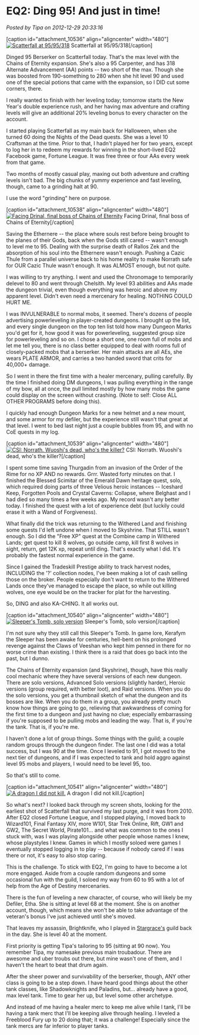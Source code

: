 # EQ2: Ding 95! And just in time!

*Posted by Tipa on 2012-12-29 20:33:16*

[caption id="attachment\_10536" align="aligncenter" width="480"][![](../../../uploads/2012/12/EverQuest2-2012-12-29-18-36-35-95-480x299.jpg "Scatterfall at 95/95/318")](../../../uploads/2012/12/EverQuest2-2012-12-29-18-36-35-95.jpg) Scatterfall at 95/95/318[/caption]

Dinged 95 Berserker on Scatterfall today. That's the max level with the Chains of Eternity expansion. She's also a 95 Carpenter, and has 318 Alternate Advancement (AA) points -- two short of the max. Though she was boosted from 190-something to 280 when she hit level 90 and used one of the special potions that came with the expansion, so I DID cut some corners, there.

I really wanted to finish with her leveling today; tomorrow starts the New Year's double experience rush, and her having max adventure and crafting levels will give an additional 20% leveling bonus to every character on the account.

I started playing Scatterfall as my main back for Halloween, when she turned 60 doing the Nights of the Dead quests. She was a level 10 Craftsman at the time. Prior to that, I hadn't played her for two years, except to log her in to redeem my rewards for winning in the short-lived EQ2 Facebook game, Fortune League. It was free three or four AAs every week from that game.

Two months of mostly casual play, maxing out both adventure and crafting levels isn't bad. The big chunks of yummy experience and fast leveling, though, came to a grinding halt at 90.

I use the word "grinding" here on purpose.

[caption id="attachment\_10538" align="aligncenter" width="480"][![](../../../uploads/2012/12/EverQuest2-2012-12-29-08-59-43-34-480x300.jpg "Facing Drinal, final boss of Chains of Eternity")](../../../uploads/2012/12/EverQuest2-2012-12-29-08-59-43-34.jpg) Facing Drinal, final boss of Chains of Eternity[/caption]

Saving the Ethernere -- the place where souls rest before being brought to the planes of their Gods, back when the Gods still cared -- wasn't enough to level me to 95. Dealing with the surprise death of Rallos Zek and the absorption of his soul into the Ethernere wasn't enough. Pushing a Cazic Thule from a parallel universe back to his home reality to make Norrath safe for OUR Cazic Thule wasn't enough. It was ALMOST enough, but not quite.

I was willing to try anything. I went and used the Chronomage to temporarily delevel to 80 and went through Chelsith. My level 93 abilities and AAs made the dungeon trivial, even though everything was heroic and above my apparent level. Didn't even need a mercenary for healing. NOTHING COULD HURT ME.

I was INVULNERABLE to normal mobs, it seemed. There's dozens of people advertising powerleveling in player-created dungeons. I brought up the list, and every single dungeon on the top ten list told how many Dungeon Marks you'd get for it, how good it was for powerleveling, suggested group size for powerleveling and so on. I chose a short one, one room full of mobs and let me tell you, there is no class better equipped to deal with rooms full of closely-packed mobs that a berserker. Her main attacks are all AEs, she wears PLATE ARMOR, and carries a two handed sword that crits for 40,000+ damage.

So I went in there the first time with a healer mercenary, pulling carefully. By the time I finished doing DM dungeons, I was pulling everything in the range of my bow, all at once, the pull limited mostly by how many mobs the game could display on the screen without crashing. (Note to self: Close ALL OTHER PROGRAMS before doing this).

I quickly had enough Dungeon Marks for a new helmet and a new mount, and some armor for my defiler, but the experience still wasn't that great at that level. I went to bed last night just a couple bubbles from 95, and with no CoE quests in my log.

[caption id="attachment\_10539" align="aligncenter" width="480"][![](../../../uploads/2012/12/EverQuest2-2012-12-29-10-45-24-34-480x299.jpg "CSI: Norrath. Wuoshi's dead, who's the killer?")](../../../uploads/2012/12/EverQuest2-2012-12-29-10-45-24-34.jpg) CSI: Norrath. Wuoshi's dead, who's the killer?[/caption]

I spent some time saving Thurgadin from an invasion of the Order of the Rime for no XP AND no rewards. Grrr. Wasted forty minutes on that. I finished the Blessed Scimitar of the Emerald Dawn heritage quest, solo, which required doing parts of three Velious heroic instances -- Iceshard Keep, Forgotten Pools and Crystal Caverns: Collapse, where Belghast and I had died so many times a few weeks ago. My record wasn't any better today. I finished the quest with a lot of experience debt (but luckily could erase it with a Wand of Forgiveness).

What finally did the trick was returning to the Withered Land and finishing some quests I'd left undone when I moved to Skyshrine. That STILL wasn't enough. So I did the "Free XP" quest at the Combine camp in Withered Lands; get quest to kill 8 wolves, go outside camp, kill first 8 wolves in sight, return, get 12K xp, repeat until ding. That's exactly what I did. It's probably the fastest normal experience in the game.

Since I gained the Tradeskill Prestige ability to track harvest nodes, INCLUDING the '?' collection nodes, I've been making a lot of cash selling those on the broker. People especially don't want to return to the Withered Lands once they've managed to escape the place, so while out killing wolves, one eye would be on the tracker for plat for the harvesting.

So, DING and also KA-CHING. It all works out.

[caption id="attachment\_10540" align="aligncenter" width="480"][![](../../../uploads/2012/12/EverQuest2-2012-12-25-23-23-07-51-480x299.jpg "Sleeper's Tomb, solo version")](../../../uploads/2012/12/EverQuest2-2012-12-25-23-23-07-51.jpg) Sleeper's Tomb, solo version[/caption]

I'm not sure why they still call this Sleeper's Tomb. In game lore, Kerafym the Sleeper has been awake for centuries, hell-bent on his prolonged revenge against the Claws of Veeshan who kept him penned in there for no worse crime than existing. I think there is a raid that does go back into the past, but I dunno.

The Chains of Eternity expansion (and Skyshrine), though, have this really cool mechanic where they have several versions of each new dungeon. There are solo versions, Advanced Solo versions (slightly harder), Heroic versions (group required, with better loot), and Raid versions. When you do the solo versions, you get a thumbnail sketch of what the dungeon and its bosses are like. When you do them in a group, you already pretty much know how things are going to go, relieving that awkwardness of coming for the first time to a dungeon and just having no clue; especially embarrassing if you're supposed to be pulling mobs and leading the way. That is, if you're the tank. That is, if you're me.

I haven't done a lot of group things. Some things with the guild; a couple random groups through the dungeon finder. The last one I did was a total success, but I was 90 at the time. Once I leveled to 91, I got moved to the next tier of dungeons, and if I was expected to tank and hold aggro against level 95 mobs and players, I would need to be level 95, too.

So that's still to come.

[caption id="attachment\_10541" align="aligncenter" width="480"][![](../../../uploads/2012/12/EverQuest2-2012-12-25-23-06-59-87-480x299.jpg "A dragon I did not kill.")](../../../uploads/2012/12/EverQuest2-2012-12-25-23-06-59-87.jpg) A dragon I did not kill.[/caption]

So what's next? I looked back through my screen shots, looking for the earliest shot of Scatterfall that survived my last purge, and it was from 2010. After EQ2 closed Fortune League, and I stopped playing, I moved back to Wizard101, Final Fantasy XIV, more W101, Star Trek Online, Rift, GW1 and GW2, The Secret World, Pirate101... and what was common to the ones I stuck with, was I was playing alongside other people whose names I knew, whose playstyles I knew. Games in which I mostly soloed were games I eventually stopped logging in to play -- because if nobody cared if I was there or not, it's easy to also stop caring.

This is the challenge. To stick with EQ2, I'm going to have to become a lot more engaged. Aside from a couple random dungeons and some occasional fun with the guild, I soloed my way from 60 to 95 with a lot of help from the Age of Destiny mercenaries.

There is the fun of leveling a new character, of course, who will likely be my Defiler, Etha. She is sitting at level 68 at the moment. She is on another account, though, which means she won't be able to take advantage of the veteran's bonus I've just achieved until she's moved. 

That leaves my assassin, Brightknife, who I played in [Stargrace's](http://mmoquests.com/) guild back in the day. She is level 40 at the moment.

First priority is getting Tipa's tailoring to 95 (sitting at 90 now). You remember Tipa, my namesake previous main troubadour. There are awesome and uber troubs out there, but mine wasn't one of them, and I haven't the heart to beat that drum again.

After the sheer power and survivability of the berserker, though, ANY other class is going to be a step down. I have heard good things about the other tank classes, like Shadowknights and Paladins, but... already have a good, max level tank. Time to gear her up, but level some other archetype.

And instead of me having a healer merc to keep me alive while I tank, I'll be having a tank merc that I'll be keeping alive through healing. I leveled a Freeblood Fury up to 20 doing that; it was a challenge! Especially since the tank mercs are far inferior to player tanks.

